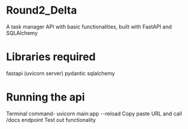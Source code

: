 # Round2_Delta
A task manager API with basic functionalities, built with FastAPI and SQLAlchemy

# Libraries required 
fastapi (uvicorn server)
pydantic
sqlalchemy

# Running the api
Terminal command- uvicorn main:app --reload
Copy paste URL and call /docs endpoint
Test out functionality

 

